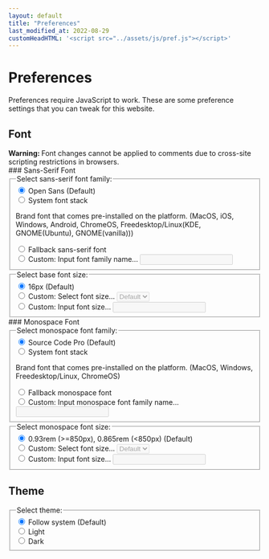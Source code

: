 ```yaml
---
layout: default
title: "Preferences"
last_modified_at: 2022-08-29
customHeadHTML: '<script src="../assets/js/pref.js"></script>'
---
```


# Preferences
<noscript id="noscript-noprefbanner"> Preferences require JavaScript to work. </noscript>
These are some preference settings that you can tweak for this website.

## Font
<div class="note warning"><b>Warning: </b>
Font changes cannot be applied to comments due to cross-site scripting restrictions in browsers.
</div>
### Sans-Serif Font
<fieldset>
    <legend>Select sans-serif font family:</legend>
    <div>
      <input type="radio" id="id--font-default" name="font" value="default" checked>
      <label for="id--font-default">Open Sans (Default)</label>
    </div>
    <div>
      <input type="radio" id="id--font-brand" name="font" value="brand">
      <label for="id--font-brand">System font stack</label>
	<p> Brand font that comes pre-installed on the platform. (MacOS, iOS, Windows, Android, ChromeOS, Freedesktop/Linux(KDE, GNOME(Ubuntu), GNOME(vanilla))) </p>
    </div>
    <div>
      <input type="radio" id="id--font-system-ui" name="font" value="system-ui">
      <label for="id--font-system-ui">Fallback sans-serif font</label>
    </div>
    <div>
      <input type="radio" id="id--font-custom-text" name="font" value="custom-text">
      <label for="id--font-custom-text">Custom: </label>
      <label for="id--font-textelm">Input font family name...</label>
      <input type="text" id="id--font-textelm" name="font-textelm" value="" disabled>
    </div>
</fieldset>
<fieldset>
<legend>Select base font size:</legend>
<div>
	<input type="radio" id="id--fontsize-default" name="fontsize" value="default" checked>
	<label for="id--fontsize-default">16px (Default)</label>
</div>
<div>
	<input type="radio" id="id--fontsize-custom" name="fontsize" value="custom">
	<label for="id--fontsize-custom">Custom:</label>
	<label for="id--fontsize-selectelm">Select font size...</label>
	<select name="fontsize-selectelm" id="id--fontsize-selectelm" disabled>
		<option value="default">Default</option>
		<option value="9px">9px</option>
		<option value="10px">10px</option>
		<option value="11px">11px</option>
		<option value="12px">12px</option>
		<option value="13px">13px</option>
		<option value="14px">14px</option>
		<option value="15px">15px</option>
		<option value="16px">16px</option>
		<option value="17px">17px</option>
		<option value="18px">18px</option>
		<option value="19px">19px</option>
		<option value="20px">20px</option>
		<option value="21px">21px</option>
		<option value="22px">22px</option>
		<option value="23px">23px</option>
		<option value="24px">24px</option>
		<option value="26px">26px</option>
		<option value="28px">28px</option>
		<option value="30px">30px</option>
		<option value="32px">32px</option>
		<option value="34px">34px</option>
		<option value="36px">36px</option>
		<option value="40px">40px</option>
		<option value="44px">44px</option>
		<option value="48px">48px</option>
		<option value="56px">56px</option>
		<option value="64px">64px</option>
		<option value="72px">72px</option>
	</select>
</div>
  <div>
    <input type="radio" id="id--fontsize-custom-text" name="fontsize" value="custom-text">
    <label for="id--fontsize-custom-text">Custom: </label>
    <label for="id--fontsize-textelm">Input font size...</label>
    <input type="text" id="id--fontsize-textelm" name="fontsize-textelm" value="" disabled>
  </div>
</fieldset>
### Monospace Font
<fieldset>
	<legend>Select monospace font family:</legend>
	<div>
		<input type="radio" id="id--monofont-default" name="monofont" value="default" checked>
		<label for="id--monofont-default">Source Code Pro (Default)</label>
	</div>
	<div>
		<input type="radio" id="id--monofont-brand" name="monofont" value="brand">
		<label for="id--monofont-brand">System font stack</label>
		<p> Brand font that comes pre-installed on the platform. (MacOS, Windows, Freedesktop/Linux, ChromeOS) </p>
	</div>
	<div>
		<input type="radio" id="id--monofont-fallback" name="monofont" value="fallback">
		<label for="id--monofont-fallback">Fallback monospace font</label>
	</div>
  <div>
    <input type="radio" id="id--monofont-custom-text" name="monofont" value="custom-text">
    <label for="id--monofont-custom-text">Custom: </label>
    <label for="id--monofont-textelm">Input monospace font family name...</label>
    <input type="text" id="id--monofont-textelm" name="monofont-textelm" value="" disabled>
  </div>
</fieldset>
<fieldset>
	<legend>Select monospace font size:</legend>
	<div>
		<input type="radio" id="id--monofontsize-default" name="monofontsize" value="default" checked>
		<label for="id--monofontsize-default">0.93rem (&gt;=850px), 0.865rem (&lt;850px) (Default)</label>
	</div>
	<div>
		<input type="radio" id="id--monofontsize-custom" name="monofontsize" value="custom">
		<label for="id--monofontsize-custom">Custom:</label>
		<label for="id--monofontsize-selectelm">Select font size...</label>
		<select name="monofontsize-selectelm" id="id--monofontsize-selectelm" disabled>
			<option value="default">Default</option>
			<option value="9px">9px</option>
			<option value="10px">10px</option>
			<option value="11px">11px</option>
			<option value="12px">12px</option>
			<option value="13px">13px</option>
			<option value="14px">14px</option>
			<option value="15px">15px</option>
			<option value="16px">16px</option>
			<option value="17px">17px</option>
			<option value="18px">18px</option>
			<option value="19px">19px</option>
			<option value="20px">20px</option>
			<option value="21px">21px</option>
			<option value="22px">22px</option>
			<option value="23px">23px</option>
			<option value="24px">24px</option>
			<option value="26px">26px</option>
			<option value="28px">28px</option>
			<option value="30px">30px</option>
			<option value="32px">32px</option>
			<option value="34px">34px</option>
			<option value="36px">36px</option>
			<option value="40px">40px</option>
			<option value="44px">44px</option>
			<option value="48px">48px</option>
			<option value="56px">56px</option>
			<option value="64px">64px</option>
			<option value="72px">72px</option>
		</select>
	</div>
  <div>
    <input type="radio" id="id--monofontsize-custom-text" name="monofontsize" value="custom-text">
    <label for="id--monofontsize-custom-text">Custom: </label>
    <label for="id--monofontsize-textelm">Input font size...</label>
    <input type="text" id="id--monofontsize-textelm" name="monofontsize-textelm" value="" disabled>
  </div>
</fieldset>

## Theme
<fieldset>
    <legend>Select theme:</legend>
    <div>
      <input type="radio" id="id--theme-default" name="theme" value="default" checked>
      <label for="id--theme-default">Follow system (Default)</label>
    </div>
    <div>
      <input type="radio" id="id--theme-light" name="theme" value="light">
      <label for="id--theme-light">Light</label>
    </div>
    <div>
      <input type="radio" id="id--theme-dark" name="theme" value="dark">
      <label for="id--theme-dark">Dark</label>
    </div>
</fieldset>
